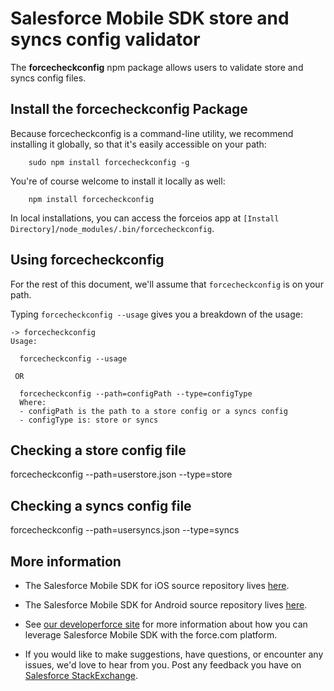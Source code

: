 # Salesforce Mobile SDK store and syncs config validator

The **forcecheckconfig** npm package allows users to validate store and syncs config files.

## Install the forcecheckconfig Package

Because forcecheckconfig is a command-line utility, we recommend installing it globally, so that it's easily accessible on your path:

        sudo npm install forcecheckconfig -g

You're of course welcome to install it locally as well:

        npm install forcecheckconfig

In local installations, you can access the forceios app at `[Install Directory]/node_modules/.bin/forcecheckconfig`.

## Using forcecheckconfig

For the rest of this document, we'll assume that `forcecheckconfig` is on your path.

Typing `forcecheckconfig --usage` gives you a breakdown of the usage:

```
-> forcecheckconfig
Usage:

  forcecheckconfig --usage

 OR 

  forcecheckconfig --path=configPath --type=configType
  Where:
  - configPath is the path to a store config or a syncs config
  - configType is: store or syncs
```

## Checking a store config file
forcecheckconfig --path=userstore.json --type=store

## Checking a syncs config file
forcecheckconfig --path=usersyncs.json --type=syncs


## More information

- The Salesforce Mobile SDK for iOS source repository lives [here](https://github.com/forcedotcom/SalesforceMobileSDK-iOS).

- The Salesforce Mobile SDK for Android source repository lives [here](https://github.com/forcedotcom/SalesforceMobileSDK-Android).

- See [our developerforce site](http://wiki.developerforce.com/page/Mobile_SDK) for more information about how you can leverage Salesforce Mobile SDK with the force.com platform.

- If you would like to make suggestions, have questions, or encounter any issues, we'd love to hear from you.  Post any feedback you have on [Salesforce StackExchange](https://salesforce.stackexchange.com/questions/tagged/mobilesdk).

